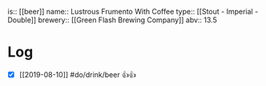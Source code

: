 is:: [[beer]]
name:: Lustrous Frumento With Coffee
type:: [[Stout - Imperial - Double]]
brewery:: [[Green Flash Brewing Company]]
abv:: 13.5

# Log
- [x] [[2019-08-10]] #do/drink/beer 👍👍
